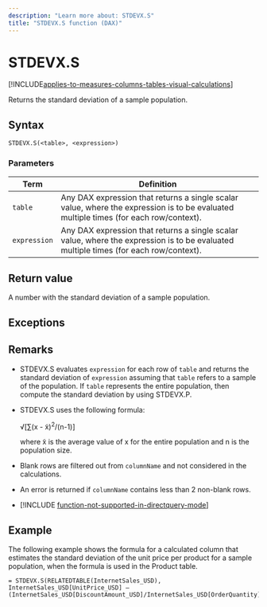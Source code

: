 ```yaml
---
description: "Learn more about: STDEVX.S"
title: "STDEVX.S function (DAX)"
---
```

# STDEVX.S

[!INCLUDE[applies-to-measures-columns-tables-visual-calculations](includes/applies-to-measures-columns-tables-visual-calculations.md)]

Returns the standard deviation of a sample population.  
  
## Syntax  
  
```dax
STDEVX.S(<table>, <expression>)  
```
  
### Parameters  

|Term|Definition|  
|--------|--------------|  
|`table`  | Any DAX expression that returns a single scalar value, where the expression is to be evaluated multiple times (for each row/context).  |  
|`expression`   | Any DAX expression that returns a single scalar value, where the expression is to be evaluated multiple times (for each row/context).   |

## Return value

A number with the standard deviation of a sample population.  
  
## Exceptions  
  
## Remarks  
  
- STDEVX.S evaluates `expression` for each row of `table` and returns the standard deviation of `expression` assuming that `table` refers to a sample of the population. If `table` represents the entire population, then compute the standard deviation by using STDEVX.P.  
  
- STDEVX.S uses the following formula:  
  
    √[∑(x - x̃)<sup>2</sup>/(n-1)]  
  
    where x̃ is the average value of x for the entire population and n is the population size.
  
- Blank rows are filtered out from `columnName` and not considered in the calculations.  
  
- An error is returned if `columnName` contains less than 2 non-blank rows.  
  
- [!INCLUDE [function-not-supported-in-directquery-mode](includes/function-not-supported-in-directquery-mode.md)]
  
## Example

The following example shows the formula for a calculated column that estimates the standard deviation of the unit price per product for a sample population, when the formula is used in the Product table.  
  
```dax
= STDEVX.S(RELATEDTABLE(InternetSales_USD), InternetSales_USD[UnitPrice_USD] – (InternetSales_USD[DiscountAmount_USD]/InternetSales_USD[OrderQuantity]))  
```
